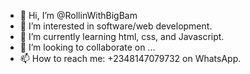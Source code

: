 - 👋 Hi, I’m @RollinWithBigBam
- 👀 I’m interested in software/web development.
- 🌱 I’m currently learning html, css, and Javascript.
- 💞️ I’m looking to collaborate on ...
- 📫 How to reach me: +2348147079732 on WhatsApp. 

<!---
RollinWithBigBam/RollinWithBigBam is a ✨ special ✨ repository because its `README.md` (this file) appears on your GitHub profile.
You can click the Preview link to take a look at your changes.
--->
